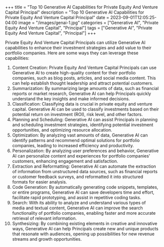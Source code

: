 +++
title = "Top 10 Generative AI Capabilities for Private Equity And Venture Capital Principal"
description = "Top 10 Generative AI Capabilities for Private Equity And Venture Capital Principal"
date = 2023-09-01T12:05:25-04:00
image = "/images/genai-1.jpg"
categories = ["Generative AI", "Private Equity And Venture Capital", "Principal"]
tags = ["Generative AI", "Private Equity And Venture Capital", "Principal"]
+++

Private Equity And Venture Capital Principals can utilize Generative AI capabilities to enhance their investment strategies and add value to their portfolio companies. Here are some ways they can leverage these capabilities:

1. Content Creation: Private Equity And Venture Capital Principals can use Generative AI to create high-quality content for their portfolio companies, such as blog posts, articles, and social media content. This can help establish thought leadership and attract potential customers.
2. Summarization: By summarizing large amounts of data, such as financial reports or market research, Generative AI can help Principals quickly understand the key insights and make informed decisions.
3. Classification: Classifying data is crucial in private equity and venture capital. Generative AI can be used to classify investments based on their potential return on investment (ROI), risk level, and other factors.
4. Planning and Scheduling: Generative AI can assist Principals in planning and scheduling investment strategies, identifying potential investment opportunities, and optimizing resource allocation.
5. Optimization: By analyzing vast amounts of data, Generative AI can identify patterns and recommend optimal solutions for portfolio companies, leading to increased efficiency and productivity.
6. Personalization: By analyzing user preferences and behavior, Generative AI can personalize content and experiences for portfolio companies' customers, enhancing engagement and satisfaction.
7. Extraction and Reformatting: Generative AI can automate the extraction of information from unstructured data sources, such as financial reports or customer feedback surveys, and reformatted it into structured formats for easier analysis.
8. Code Generation: By automatically generating code snippets, templates, or entire programs, Generative AI can save developers time and effort, facilitate rapid prototyping, and assist in repetitive coding tasks.
9. Search: With its ability to analyze and understand various types of media and textual content, Generative AI can improve the search functionality of portfolio companies, enabling faster and more accurate retrieval of relevant information.
10. Synthesizing: By combining existing elements in creative and innovative ways, Generative AI can help Principals create new and unique products that resonate with audiences, opening up possibilities for new revenue streams and growth opportunities.